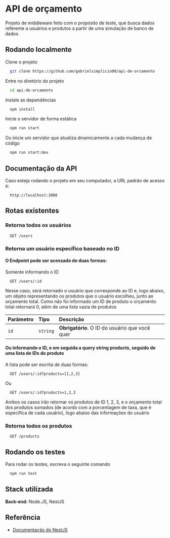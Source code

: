 
# API de orçamento

Projeto de middleware feito com o propósito de teste, que busca dados referente a usuários e produtos a partir de uma simulação de banco de dados


## Rodando localmente

Clone o projeto

```bash
  git clone https://github.com/gabrielsimplicio00/api-de-orcamento
```

Entre no diretório do projeto

```bash
  cd api-de-orcamento
```

Instale as dependências

```bash
  npm install
```

Inicie o servidor de forma estática

```bash
  npm run start
```

Ou inicie um servidor que atualiza dinamicamente a cada mudança de código

```bash
  npm run start:dev
```


## Documentação da API

Caso esteja rodando o projeto em seu computador, a URL padrão de acesso é:

```http
  http://localhost:3000
```

## Rotas existentes

### Retorna todos os usuários

```http
  GET /users
```

### Retorna um usuário específico baseado no ID

#### O Endpoint pode ser acessado de duas formas:

Somente informando o ID

```http
  GET /users/:id
```

Nesse caso, será retornado o usuário que corresponde ao ID e, logo abaixo, um objeto representando os produtos que o usuário escolheu, junto ao orçamento total. Como não foi informado um ID de produto o orçamento total retornará 0, além de uma lista vazia de produtos

| Parâmetro   | Tipo       | Descrição                                   |
| :---------- | :--------- | :------------------------------------------ |
| `id`      | `string` | **Obrigatório**. O ID do usuário que você quer |

#### Ou informando o ID, e em seguida a query string products, seguido de uma lista de IDs do produto

A lista pode ser escrita de duas formas:

```http
  GET /users/:id?products=[1,2,3]
```

Ou

```http
  GET /users/:id?products=1,2,3
```

Ambos os casos irão retornar os produtos de ID 1, 2, 3, e o orçamento total dos produtos somados (de acordo com a porcentagem de taxa, que é específica de cada usuário), logo abaixo das informações do usuário

### Retorna todos os produtos

```http
  GET /products
```


## Rodando os testes

Para rodar os testes, escreva o seguinte comando

```bash
  npm run test
```


## Stack utilizada

**Back-end:** Node.JS, NestJS


## Referência

 - [Documentação do NestJS](https://docs.nestjs.com/)

